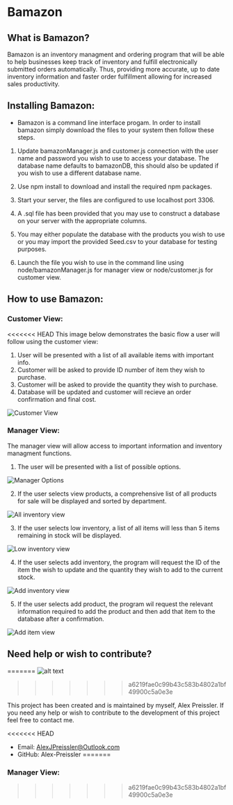 # Bamazon

## What is Bamazon?

Bamazon is an inventory managment and ordering program that will be able to help businesses keep track of inventory and fulfill electronically submitted orders automatically. Thus, providing more accurate, up to date inventory information and faster order fulfillment allowing for increased sales productivity.

## Installing Bamazon:

* Bamazon is a command line interface progam. In order to install bamazon simply download the files to your system then follow these steps.

1. Update bamazonManager.js and customer.js connection with the user name and password you wish to use to access your database. The database name defaults to bamazonDB, this should also be updated if you wish to use a different database name.

2. Use npm install to download and install the required npm packages.

3. Start your server, the files are configured to use localhost port 3306.

4. A .sql file has been provided that you may use to construct a database on your server with the appropriate columns.

5. You may either populate the database with the products you wish to use or you may import the provided Seed.csv to your database for testing purposes.

6. Launch the file you wish to use in the command line using node/bamazonManager.js for manager view or node/customer.js for customer view.

## How to use Bamazon:

### Customer View:

<<<<<<< HEAD
This image below demonstrates the basic flow a user will follow using the customer view:

1. User will be presented with a list of all available items with important info.
2. Customer will be asked to provide ID number of item they wish to purchase.
3. Customer will be asked to provide the quantity they wish to purchase.
4. Database will be updated and customer will recieve an order confirmation and final cost.

![Customer View](images/Bamazon-customer.JPG)


### Manager View:

The manager view will allow access to important information and inventory managment functions.

1. The user will be presented with a list of possible options.

![Manager Options](images/bamazon-manager-mainMenu.JPG)

2. If the user selects view products, a comprehensive list of all products for sale will be displayed and sorted by department.

![All inventory view](images/bamazon-manager-all.JPG)

3. If the user selects low inventory, a list of all items will less than 5 items remaining in stock will be displayed.

![Low inventory view](images/bamazon-manager-low.JPG)

4. If the user selects add inventory, the program will request the ID of the item the wish to update and the quantity they wish to add to the current stock.

![Add inventory view](images/bamazon-manager-stockUpdate.JPG)

5. If the user selects add product, the program wil request the relevant information required to add the product and then add that item to the database after a confirmation.

![Add item view](images/bamazon-manager-add.JPG)

## Need help or wish to contribute?
=======
    ![alt text](images/Bamazon-customer.JPG?raw=true 'customer view')
>>>>>>> a6219fae0c99b43c583b4802a1bf49900c5a0e3e

This project has been created and is maintained by myself, Alex Preissler. If you need any help or wish to contribute to the development of this project feel free to contact me.

<<<<<<< HEAD
* Email: AlexJPreissler@Outlook.com
* GitHub: Alex-Preissler
=======
### Manager View:
>>>>>>> a6219fae0c99b43c583b4802a1bf49900c5a0e3e
